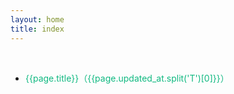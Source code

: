 ```yaml
---
layout: home
title: index
---
```




<div class="div-space" style="height: 12px"/>


<!--@include: ./tip.md-->


<script setup>
import pages from '../yuque.json';
</script>
<ul style="width: 800px;
    margin: 0 auto;
    padding: 24px;
    min-height: calc(100vh - 64px);">
    <li style="line-height: 36px;list-style: disc" 
        v-for="(page,index) in pages"
        :key="page.title + index"
        v-show="page?.title?.indexOf('CS.') === 0">
         <a target="_blank"  :href="'/yuque/' + page.slug + '.html'" style="color:#10b981">
            {{page.title}}（{{page.updated_at.split('T')[0]}}）
        </a>
    </li>
</ul>

<style lang="less">
.custom-block {
    width: 800px;
    margin:0 auto;
    position: relative;
}
</style>









